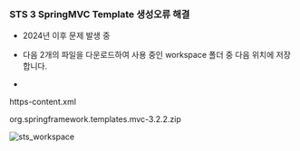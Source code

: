 ### STS 3 SpringMVC Template 생성오류 해결
- 2024년 이후 문제 발생 중

- 다음 2개의 파일을 다운로드하여 사용 중인 workspace 폴더 중 다음 위치에 저장합니다.
- 
https-content.xml

org.springframework.templates.mvc-3.2.2.zip 


![sts_workspace](https://github.com/user-attachments/assets/b6cb0cad-d71f-4e23-9dd3-3b00fbe62be3)
